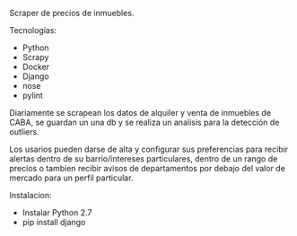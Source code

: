 Scraper de precios de inmuebles.

Tecnologías:
* Python
* Scrapy
* Docker
* Django
* nose
* pylint

Diariamente se scrapean los datos de alquiler y venta de inmuebles de CABA, se guardan un una db y se realiza un analisis para la detección de outliers.

Los usarios pueden darse de alta y configurar sus preferencias para recibir alertas dentro de su barrio/intereses particulares, dentro de un rango de precios o tambien recibir avisos de departamentos por debajo del valor de mercado para un perfil particular.

Instalacion:

- Instalar Python 2.7
- pip install django



